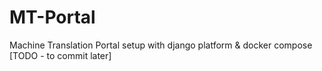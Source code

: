 # MT-Portal
Machine Translation Portal setup with django platform &amp; docker compose [TODO - to commit later]
